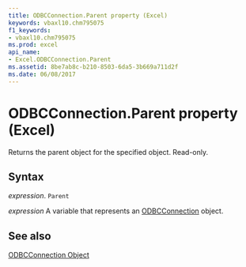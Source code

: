 ```yaml
---
title: ODBCConnection.Parent property (Excel)
keywords: vbaxl10.chm795075
f1_keywords:
- vbaxl10.chm795075
ms.prod: excel
api_name:
- Excel.ODBCConnection.Parent
ms.assetid: 8be7ab8c-b210-8503-6da5-3b669a711d2f
ms.date: 06/08/2017
---
```



# ODBCConnection.Parent property (Excel)

Returns the parent object for the specified object. Read-only.


## Syntax

_expression_. `Parent`

_expression_ A variable that represents an [ODBCConnection](Excel.ODBCConnection.md) object.


## See also


[ODBCConnection Object](Excel.ODBCConnection.md)

